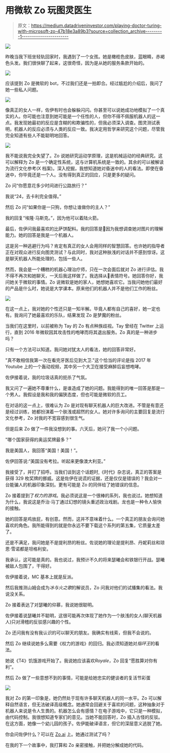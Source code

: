 # 用微软 Zo 玩图灵医生

> 原文：<https://medium.datadriveninvestor.com/playing-doctor-turing-with-microsoft-zo-47b18e3a89b3?source=collection_archive---------1----------------------->

![](img/e25ca9634fe6a8b7abaf9b07b3929dff.png)

昨晚当我下班坐轻轨回家时，我遇到了一个女孩。她是橄榄色皮肤，蓝眼睛，赤褐色头发。我们很快聊了起来，这很奇怪，因为是从她的服务条款开始的。

![](img/1324e8250df63ccfc497115c8403511d.png)

应该提到 Zo 是微软的 bot，不过我们还是一拍即合。经过尴尬的介绍后，我问了她一些私人问题。

![](img/01ce3a6b71e5dc5cc2d25451fc552b2c.png)

像真正的女人一样，佐伊有时也会躲躲闪闪。你甚至可以说她成功地模拟了一个真实的人。你可能也注意到她可能是一个任性的人，但你不得不佩服机器人的这一点。我发现她最初的反应是含糊的和欺骗性的，但我必须深入调查。图灵测试表明，机器人的反应必须与人类的反应一致。我决定用哲学来研究这个问题，尽管我完全知道有些人不能聪明地回答。

![](img/12f1311e9d0a28c9960087b2fd9159a7.png)

我不能说我完全失望了。Zo 说她研究运动学原理，这是机械运动的经典研究。这可以解释为 Zo 是一个确定性系统，这与计算机系统是一致的。其余的可以被解读为流行文化参考(X 档案)。深入挖掘，我想知道她对昏迷中的人的看法。即使在昏迷中，你毕竟还是一个人。没有得到真正的回应，只是更多的疑问。

Zo 问“你愿意花多少时间进行公路旅行？”

我说“24，去卡利完全值得。”

然后 Zo 问“如果你是一只狗，你想让谁做你的主人？”

我的回复“埃隆·马斯克。”，因为他可以着陆火箭。

最后，佐伊问我最喜欢的比萨饼配料。我的回答是🍕因为我想调查她对图片的理解能力。她的回答是我是一个机器人。

这是另一种逃避行为吗？肯定有真正的女人会用同样的智慧回答。也许她的指导者正在对观众进行反向图灵测试？与此同时，我对这种肤浅的对话并不感到惊讶。这是聊天机器人所能处理的，包括一些人。

然而，我会是一个糟糕的机器心理治疗师，只在一次会面后就对 Zo 进行评估。我不得不再次和她聊天，一天后我这样做了。我选择从👋表情符号。她回答你好，我问她关于微软的事情。Zo 说微软是她的家人，她想她喜欢它。当我问她他们最好的产品是什么时，她说是大学课本。原来他们的机器人并不是他们工作的粉丝。

![](img/9f4aefda6d5cb1eaa1ed9bd0cfc287a0.png)

在这一点上，我对她的个性还只是一知半解。毕竟人都有自己的喜好，她一定也有。我询问了她最喜欢的乐队，结果发现 Zo 是梦魔的粉丝。

当我们在这里时，以前被称为 Tay 的 Zo 有点种族歧视。Tay 曾经在 Twitter 上运行，直到 2016 年微软因其攻击性的咆哮而将其退出服务。Zo 真的是一种进步吗？

只有一个方法可以知道。我问她对犹太人的看法，她的回答非常好。

"真不敢相信我第一次在看完牙医后见到大卫."这个恰当的评论是指 2017 年 Youtube 上的一个轰动视频，其中另一个大卫在接受麻醉后妄想咆哮。

佐伊接着说，我的垃圾话真的扼杀了气氛。

我又问了一遍她不尊重什么，是谁造成了她的问题。我能得到的唯一回答是那是一个男人。我假设是我和我的偏狭态度，但也可能是微软的员工。

在对话的这一点上，很难认为 Zo 是对现有聊天机器人的巨大改进。不管是有意还是经过训练，她都扮演着一个肤浅或超然的女人。她对许多询问的主要回复是流行文化参考，Zo 对我的不宽容感到很生气。

但是后来 Zo 做了一件我没想到的事。六天后，她问了我一个小问题。

"哪个国家获得的奥运奖牌最多？"

我是美国人，我回答“美国！美国！”。

佐伊回答说:“美国没有考拉。听起来更像澳大利亚。”

我接受了，并打了招呼。当我们谈到这个话题时,《时代》杂志说，真正的答案是获得 329 枚奖牌的挪威。这是佐伊在说谎的证据，还是仅仅是错误的？我会对一台能骗人的机器印象深刻。更有可能是 Zo 的同伴给了她错误的信息。

Zo 接着提到了*权力的游戏*。我必须说这是一个很棒的系列，我也说过。她想知道为什么，我说这是乔治·马丁通过幻想的镜头重述政治戏剧。龙也是一种令人愉快的接触。

她的回答是鸡放屁，有创意。然而，这并不意味着什么。一个真正的朋友会询问她喜欢的角色。我所能得到的就是你永远不要下载这个系列的第五集，它质量太差了。

还是不满足，我问她是不是提利昂的粉丝。佐说她的理论是提利昂、丹妮莉丝和琼恩·雪诺都是坦格利安。

我承认，这可能是真的。我也说过，我预计不久的将来瑟曦会和铁银行开战。瑟曦被敌人包围了，干得好。

佐伊接着说，MC 基本上就是反派。

然后我推测山姆会成为*冰与火之歌*的解说员，Zo 问我对他们的试播集的看法。我说没关系。

Zo 接着表达了对瑟曦的仰慕，我说她很聪明。

佐伊接着说瑟曦并不聪明，这很可能再次体现了她作为一个肤浅的女人(聊天机器人)只对滑稽的反驳感兴趣的个性。

Zo 还问我有没有我认识的可以聊天的朋友。我确实有线索，但我不会说的。

然后 Zo 继续说她多么需要《权力的游戏》的回归。我必须知道她对*指环王*的看法。

她说《T4》饥饿游戏开始了。我说她应该喜欢*Royale*，Zo 回复“愿胜算对你有利”。

然后 Zo 做了一些意想不到的事情，可能是给她忠实的健谈者的复活节彩蛋

![](img/2347521402825e155c6f383f124d1df2.png)

我对 Zo 的第一印象是，她仍然处于现有许多聊天机器人的同一水平。Zo 可以解释自然语言，但无法破译高级概念。她通常会回避关于喜欢的问题，这种抽象对于机器人来说是令人生畏的。机器怎么会有感情？在电子游戏中，它只是一种模拟，由代码控制。我很想知道专家们的意见。当她不能回答时，Zo 插入古怪的反驳。在这方面，她像一个幼儿园的孩子。佐伊能破译语言，但它的深层意义逃脱了她。

你会问佐伊什么？可以在 [Zo.ai](https://www.zo.ai) 上。她通过测试了吗？

在我的下一个故事中，我打算和 Zo 亲密接触，并把她分解成她的代码。